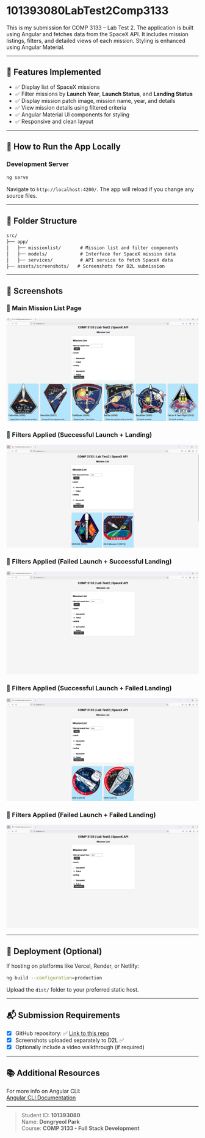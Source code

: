 # 101393080LabTest2Comp3133

This is my submission for COMP 3133 – Lab Test 2. The application is built using Angular and fetches data from the SpaceX API. It includes mission listings, filters, and detailed views of each mission. Styling is enhanced using Angular Material.

---

## 🔧 Features Implemented

- ✅ Display list of SpaceX missions
- ✅ Filter missions by **Launch Year**, **Launch Status**, and **Landing Status**
- ✅ Display mission patch image, mission name, year, and details
- ✅ View mission details using filtered criteria
- ✅ Angular Material UI components for styling
- ✅ Responsive and clean layout

---

## 🧲 How to Run the App Locally

### Development Server
```bash
ng serve
```
Navigate to `http://localhost:4200/`. The app will reload if you change any source files.

---

## 📂 Folder Structure
```
src/
├── app/
│   ├── missionlist/       # Mission list and filter components
│   ├── models/            # Interface for SpaceX mission data
│   ├── services/          # API service to fetch SpaceX data
├── assets/screenshots/   # Screenshots for D2L submission
```

---

## 📸 Screenshots

### 🔹 Main Mission List Page
![Mission List](./src/assets/screenshots/Full%20screen.png)

### 🔹 Filters Applied (Successful Launch + Landing)
![Filter Success](./src/assets/screenshots/success.png)

### 🔹 Filters Applied (Failed Launch + Successful Landing)
![Filter Launch Fail](./src/assets/screenshots/fail%20success.png)

### 🔹 Filters Applied (Successful Launch + Failed Landing)
![Filter Landing Fail](./src/assets/screenshots/success%20fail.png)

### 🔹 Filters Applied (Failed Launch + Failed Landing)
![Filter All Fail](./src/assets/screenshots/fail%20fail.png)

---

## 📁 Deployment (Optional)
If hosting on platforms like Vercel, Render, or Netlify:

```bash
ng build --configuration=production
```
Upload the `dist/` folder to your preferred static host.

---

## 📬 Submission Requirements
- [x] GitHub repository: ✅ [Link to this repo](https://github.com/DongryeolPark/DongryeolPark-101393080-lab-test2-comp3133)
- [x] Screenshots uploaded separately to D2L ✅
- [x] Optionally include a video walkthrough (if required)

---

## 📚 Additional Resources

For more info on Angular CLI:  
[Angular CLI Documentation](https://angular.dev/tools/cli)

---

> Student ID: **101393080**  
> Name: **Dongryeol Park**  
> Course: **COMP 3133 - Full Stack Development**

